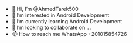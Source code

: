 - 👋 Hi, I’m @AhmedTarek500
- 👀 I’m interested in Android Development
- 🌱 I’m currently learning Android Development
- 💞️ I’m looking to collaborate on ...
- 📫 How to reach me WhatsApp +201015854726

<!---
AhmedTarek500/AhmedTarek500 is a ✨ special ✨ repository because its `README.md` (this file) appears on your GitHub profile.
You can click the Preview link to take a look at your changes.
--->

